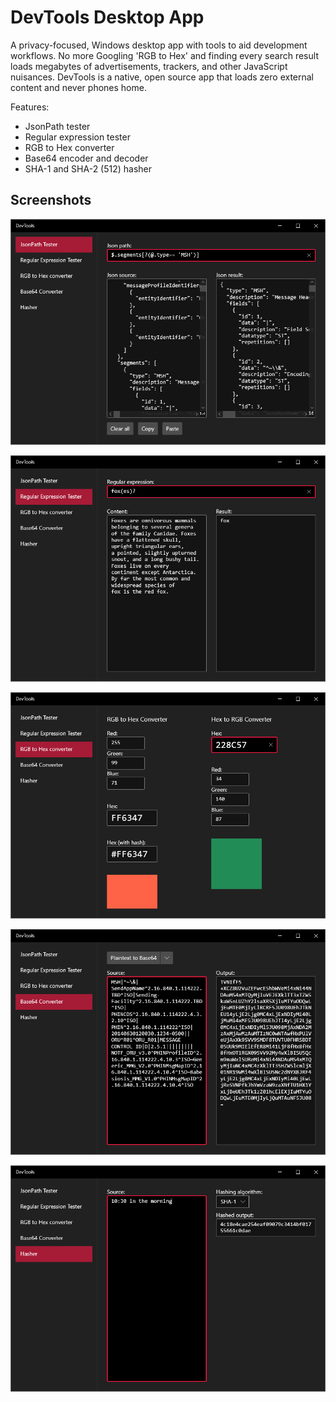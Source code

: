 # DevTools Desktop App

A privacy-focused, Windows desktop app with tools to aid development workflows. No more Googling 'RGB to Hex' and finding every search result loads megabytes of advertisements, trackers, and other JavaScript nuisances. DevTools is a native, open source app that loads zero external content and never phones home.

Features:
* JsonPath tester
* Regular expression tester
* RGB to Hex converter
* Base64 encoder and decoder
* SHA-1 and SHA-2 (512) hasher

## Screenshots

![Json Path tester](/images/image01.png)

![Regular expression tester](/images/image02.png)

![RGB to Hex converter](/images/image03.png)

![Base64 encoder and decoder](/images/image04.png)

![hasher](/images/image05.png)